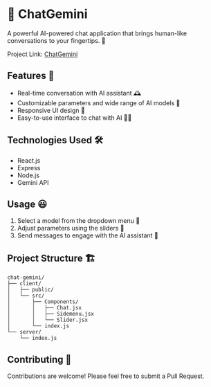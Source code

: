 # 🤖 ChatGemini

A powerful AI-powered chat application that brings human-like conversations to your fingertips. 💬

Project Link: [ChatGemini]([https://github.com/yourusername/chat-gemini](https://chat-gemini-wine.vercel.app/))

## Features 🎉

- Real-time conversation with AI assistant 🕰️
- Customizable parameters and wide range of AI models 🔧
- Responsive UI design 📱
- Easy-to-use interface to chat with AI 👨‍💻

## Technologies Used 🛠️

- React.js
- Express
- Node.js
- Gemini API

## Usage 😃

1. Select a model from the dropdown menu 📜
2. Adjust parameters using the sliders 🧮
3. Send messages to engage with the AI assistant 📲

## Project Structure 🏗️

```
chat-gemini/
├── client/
│   ├── public/
│   └── src/
│       ├── Components/
│       │   ├── Chat.jsx
│       │   ├── Sidemenu.jsx
│       │   └── Slider.jsx
│       └── index.js
└── server/
    └── index.js
```

## Contributing 🌟

Contributions are welcome! Please feel free to submit a Pull Request. 

